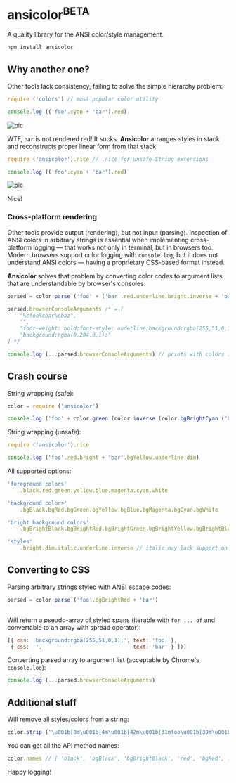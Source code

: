 # ansicolor<sup>BETA</sup>

A quality library for the ANSI color/style management.

```bash
npm install ansicolor
```

## Why another one?

Other tools lack consistency, failing to solve the simple hierarchy problem:

```javascript
require ('colors') // most popular color utility

console.log (('foo'.cyan + 'bar').red)
```

![pic](http://wtf.jpg.wtf/85/9b/1470626860-859b24350e22df74fd7497e9dc0d8d42.png)

WTF, `bar` is not rendered red! It sucks. **Ansicolor** arranges styles in stack and reconstructs proper linear form from that stack:

```javascript
require ('ansicolor').nice // .nice for unsafe String extensions

console.log (('foo'.cyan + 'bar').red)
```

![pic](http://wtf.jpg.wtf/3c/61/1470626989-3c61b64d0690b0b413be367841650426.png)

Nice!

### Cross-platform rendering

Other tools provide output (rendering), but not input (parsing). Inspection of ANSI colors in arbitrary strings is essential when implementing cross-platform logging — that works not only in terminal, but in browsers too. Modern browsers support color logging with `console.log`, but it does not understand ANSI colors — having a proprietary CSS-based format instead. 

**Ansicolor** solves that problem by converting color codes to argument lists that are understandable by browser's consoles:

```javascript
parsed = color.parse ('foo' + ('bar'.red.underline.bright.inverse + 'baz').bgGreen)

parsed.browserConsoleArguments /* = [
    "%cfoo%cbar%cbaz",
    "",
    "font-weight: bold;font-style: underline;background:rgba(255,51,0,1);color:rgba(0,204,0,1);",
    "background:rgba(0,204,0,1);"
] */

console.log (...parsed.browserConsoleArguments) // prints with colors in Chrome!
```

## Crash course

String wrapping (safe):

```javascript
color = require ('ansicolor')

console.log ('foo' + color.green (color.inverse (color.bgBrightCyan ('bar')) + 'baz') + 'qux')
```

String wrapping (unsafe):

```javascript
require ('ansicolor').nice

console.log ('foo'.red.bright + 'bar'.bgYellow.underline.dim)
```

All supported options:

```javascript
'foreground colors'
    .black.red.green.yellow.blue.magenta.cyan.white
```
```javascript
'background colors'
    .bgBlack.bgRed.bgGreen.bgYellow.bgBlue.bgMagenta.bgCyan.bgWhite
```
```javascript
'bright background colors'
    .bgBrightBlack.bgBrightRed.bgBrightGreen.bgBrightYellow.bgBrightBlue.bgBrightMagenta.bgBrightCyan.bgBrightWhite
```
```javascript
'styles'
    .bright.dim.italic.underline.inverse // italic may lack support on your platform
```

## Converting to CSS

Parsing arbitrary strings styled with ANSI escape codes:

```javascript
parsed = color.parse ('foo'.bgBrightRed + 'bar')
                            
```

Will return a pseudo-array of styled spans (iterable with `for ... of` and convertable to an array with spread operator):

```javascript
[{ css: 'background:rgba(255,51,0,1);', text: 'foo' },
 { css: '',                             text: 'bar' } ])]
```

Converting parsed array to argument list (acceptable by Chrome's `console.log`):

```javascript
console.log (...parsed.browserConsoleArguments)
```

## Additional stuff

Will remove all styles/colors from a string:

```javascript
color.strip ('\u001b[0m\u001b[4m\u001b[42m\u001b[31mfoo\u001b[39m\u001b[49m\u001b[24mfoo\u001b[0m')) // 'foofoo'
```

You can get all the API method names:

```javascript
color.names // [ 'black', 'bgBlack', 'bgBrightBlack', 'red', 'bgRed', ...
```

Happy logging!


